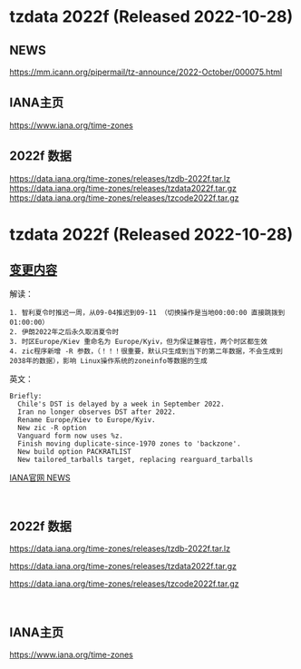 
# tzdata 2022f (Released 2022-10-28)

## NEWS
https://mm.icann.org/pipermail/tz-announce/2022-October/000075.html

## IANA主页
https://www.iana.org/time-zones

## 2022f 数据
https://data.iana.org/time-zones/releases/tzdb-2022f.tar.lz
https://data.iana.org/time-zones/releases/tzdata2022f.tar.gz
https://data.iana.org/time-zones/releases/tzcode2022f.tar.gz








# tzdata 2022f (Released 2022-10-28)

## [变更内容](https://mm.icann.org/pipermail/tz-announce/2022-October/000075.html)

解读：
```
1. 智利夏令时推迟一周，从09-04推迟到09-11 （切换操作是当地00:00:00 直接跳拨到 01:00:00）
2. 伊朗2022年之后永久取消夏令时
3. 时区Europe/Kiev 重命名为 Europe/Kyiv，但为保证兼容性，两个时区都生效
4. zic程序新增 -R 参数，（！！！很重要，默认只生成到当下的第二年数据，不会生成到2038年的数据），影响 Linux操作系统的zoneinfo等数据的生成
```


英文：
```
Briefly:
  Chile's DST is delayed by a week in September 2022.
  Iran no longer observes DST after 2022.
  Rename Europe/Kiev to Europe/Kyiv.
  New zic -R option
  Vanguard form now uses %z.
  Finish moving duplicate-since-1970 zones to 'backzone'.
  New build option PACKRATLIST
  New tailored_tarballs target, replacing rearguard_tarballs
```

[IANA官网 NEWS](https://mm.icann.org/pipermail/tz-announce/2022-October/000075.html)

<br/>

## 2022f 数据

https://data.iana.org/time-zones/releases/tzdb-2022f.tar.lz

https://data.iana.org/time-zones/releases/tzdata2022f.tar.gz

https://data.iana.org/time-zones/releases/tzcode2022f.tar.gz



<br/>

## IANA主页

https://www.iana.org/time-zones



